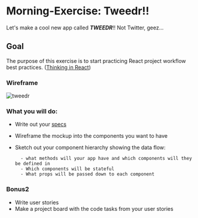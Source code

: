 # Morning-Exercise: Tweedr!!

Let's make a cool new app called ***TWEEDR***!! Not Twitter, geez...

## Goal 

The purpose of this exercise is to start practicing React project workflow best practices. ([Thinking in React](https://reactjs.org/docs/thinking-in-react.html))


### Wireframe

![tweedr](./assets/tweedr.png)

### What you will do:

- Write out your [specs](https://git.generalassemb.ly/wdi-nyc-octonion/debug-game-hanoi/readme.md#Program-Specs-and-Planning)
- Wireframe the mockup into the components you want to have

- Sketch out your component hierarchy showing the data flow: 

        - what methods will your app have and which components will they be defined in
        - Which components will be stateful
        - What props will be passed down to each component
       
### Bonus2

- Write user stories
- Make a project board with the code tasks from your user stories

